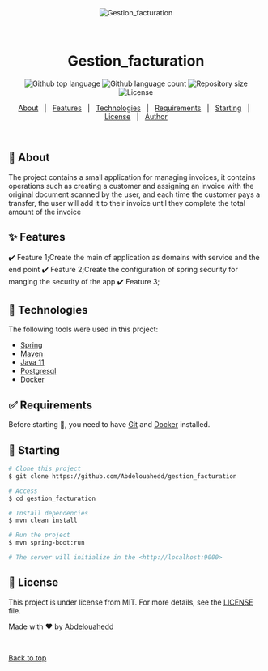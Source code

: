 <div align="center" id="top"> 
  <img src="./.github/app.gif" alt="Gestion_facturation" />

  &#xa0;

  <!-- <a href="https://gestion_facturation.netlify.app">Demo</a> -->
</div>

<h1 align="center">Gestion_facturation</h1>

<p align="center">
  <img alt="Github top language" src="https://img.shields.io/github/languages/top/Abdelouahedd/gestion_facturation?color=56BEB8">

  <img alt="Github language count" src="https://img.shields.io/github/languages/count/Abdelouahedd/gestion_facturation?color=56BEB8">

  <img alt="Repository size" src="https://img.shields.io/github/repo-size/Abdelouahedd/gestion_facturation?color=56BEB8">

  <img alt="License" src="https://img.shields.io/github/license/Abdelouahedd/gestion_facturation?color=56BEB8">

  <!-- <img alt="Github issues" src="https://img.shields.io/github/issues/Abdelouahedd/gestion_facturation?color=56BEB8" /> -->

  <!-- <img alt="Github forks" src="https://img.shields.io/github/forks/Abdelouahedd/gestion_facturation?color=56BEB8" /> -->

  <!-- <img alt="Github stars" src="https://img.shields.io/github/stars/Abdelouahedd/gestion_facturation?color=56BEB8" /> -->
</p>

<!-- Status -->

<!-- <h4 align="center"> 
	🚧  Gestion_facturation 🚀 Under construction...  🚧
</h4> 

<hr> -->

<p align="center">
  <a href="#dart-about">About</a> &#xa0; | &#xa0; 
  <a href="#sparkles-features">Features</a> &#xa0; | &#xa0;
  <a href="#rocket-technologies">Technologies</a> &#xa0; | &#xa0;
  <a href="#white_check_mark-requirements">Requirements</a> &#xa0; | &#xa0;
  <a href="#checkered_flag-starting">Starting</a> &#xa0; | &#xa0;
  <a href="#memo-license">License</a> &#xa0; | &#xa0;
  <a href="https://github.com/Abdelouahedd" target="_blank">Author</a>
</p>

<br>

## :dart: About ##

The project contains a small application for managing invoices, it contains operations such as creating a customer and assigning an invoice with the original document scanned by the user, and each time the customer pays a transfer, the user will add it to their invoice until they complete the total amount of the invoice

## :sparkles: Features ##

:heavy_check_mark: Feature 1;Create the main of application as domains with service and the end point
:heavy_check_mark: Feature 2;Create the configuration of spring security for manging the security of the app
:heavy_check_mark: Feature 3;

## :rocket: Technologies ##

The following tools were used in this project:

- [Spring](https://spring.io/)
- [Maven](http://maven.apache.org/)
- [Java 11](https://www.java.com/)
- [Postgresql](https://www.postgresql.org/)
- [Docker](https://www.docker.com/)

## :white_check_mark: Requirements ##

Before starting :checkered_flag:, you need to have [Git](https://git-scm.com) and [Docker](https://www.docker.com/) installed.

## :checkered_flag: Starting ##

```bash
# Clone this project
$ git clone https://github.com/Abdelouahedd/gestion_facturation

# Access
$ cd gestion_facturation

# Install dependencies
$ mvn clean install

# Run the project
$ mvn spring-boot:run

# The server will initialize in the <http://localhost:9000>
```

## :memo: License ##

This project is under license from MIT. For more details, see the [LICENSE](LICENSE.md) file.


Made with :heart: by <a href="https://github.com/Abdelouahedd" target="_blank">Abdelouahedd</a>

&#xa0;

<a href="#top">Back to top</a>
